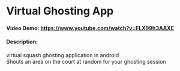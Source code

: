 # Virtual Ghosting App 
#### Video Demo:  <https://www.youtube.com/watch?v=FLX99h3AAXE> 
#### Description: 
virtual squash ghosting application in android \
Shouts an area on the court at random for your ghosting session
